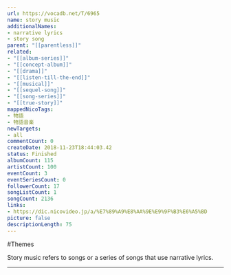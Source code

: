 ```yaml
---
url: https://vocadb.net/T/6965
name: story music
additionalNames: 
- narrative lyrics
- story song
parent: "[[parentless]]"
related:
- "[[album-series]]"
- "[[concept-album]]"
- "[[drama]]"
- "[[listen-till-the-end]]"
- "[[musical]]"
- "[[sequel-song]]"
- "[[song-series]]"
- "[[true-story]]"
mappedNicoTags:
- 物語
- 物語音楽
newTargets:
- all
commentCount: 0
createDate: 2018-11-23T18:44:03.42
status: Finished
albumCount: 115
artistCount: 100
eventCount: 3
eventSeriesCount: 0
followerCount: 17
songListCount: 1
songCount: 2136
links: 
- https://dic.nicovideo.jp/a/%E7%89%A9%E8%AA%9E%E9%9F%B3%E6%A5%BD
picture: false
descriptionLength: 75
---
```


#Themes

Story music refers to songs or a series of songs that use narrative lyrics.

---

